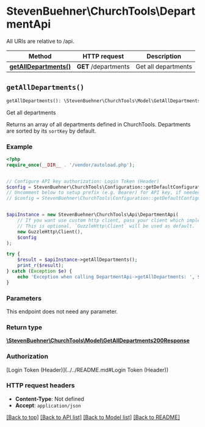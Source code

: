 # StevenBuehner\ChurchTools\DepartmentApi

All URIs are relative to /api.

Method | HTTP request | Description
------------- | ------------- | -------------
[**getAllDepartments()**](DepartmentApi.md#getAllDepartments) | **GET** /departments | Get all departments


## `getAllDepartments()`

```php
getAllDepartments(): \StevenBuehner\ChurchTools\Model\GetAllDepartments200Response
```

Get all departments

Returns an array of all departments defined in ChurchTools. Departments are sorted by its `sortKey` by default.

### Example

```php
<?php
require_once(__DIR__ . '/vendor/autoload.php');


// Configure API key authorization: Login Token (Header)
$config = StevenBuehner\ChurchTools\Configuration::getDefaultConfiguration()->setApiKey('Authorization', 'YOUR_API_KEY');
// Uncomment below to setup prefix (e.g. Bearer) for API key, if needed
// $config = StevenBuehner\ChurchTools\Configuration::getDefaultConfiguration()->setApiKeyPrefix('Authorization', 'Bearer');


$apiInstance = new StevenBuehner\ChurchTools\Api\DepartmentApi(
    // If you want use custom http client, pass your client which implements `GuzzleHttp\ClientInterface`.
    // This is optional, `GuzzleHttp\Client` will be used as default.
    new GuzzleHttp\Client(),
    $config
);

try {
    $result = $apiInstance->getAllDepartments();
    print_r($result);
} catch (Exception $e) {
    echo 'Exception when calling DepartmentApi->getAllDepartments: ', $e->getMessage(), PHP_EOL;
}
```

### Parameters

This endpoint does not need any parameter.

### Return type

[**\StevenBuehner\ChurchTools\Model\GetAllDepartments200Response**](../Model/GetAllDepartments200Response.md)

### Authorization

[Login Token (Header)](../../README.md#Login Token (Header))

### HTTP request headers

- **Content-Type**: Not defined
- **Accept**: `application/json`

[[Back to top]](#) [[Back to API list]](../../README.md#endpoints)
[[Back to Model list]](../../README.md#models)
[[Back to README]](../../README.md)
